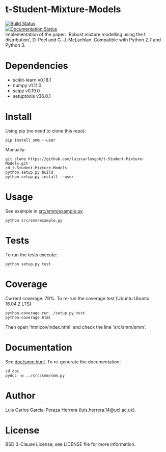 # t-Student-Mixture-Models
[![Build Status](https://travis-ci.org/luiscarlosgph/t-Student-Mixture-Models.svg?branch=master)](https://travis-ci.org/luiscarlosgph/t-Student-Mixture-Models)  
[![Documentation Status](https://readthedocs.org/projects/t-student-mixture-models/badge/?version=latest)](http://t-student-mixture-models.readthedocs.io/en/latest/?badge=latest)  
Implementation of the paper: 'Robust mixture modelling using the t distribution', D. Peel and G. J. McLachlan.
Compatible with Python 2.7 and Python 3.

# Dependencies
* scikit-learn v0.18.1
* numpy v1.11.0
* scipy v0.19.0
* setuptools v36.0.1

# Install
Using pip (no need to clone this repo):
```
pip install smm --user
```
Manually:
```
git clone https://github.com/luiscarlosgph/t-Student-Mixture-Models.git
cd t-Student-Mixture-Models
python setup.py build
python setup.py install --user
```

# Usage
See example in [src/smm/example.py](src/smm/example.py). 
```
python src/smm/example.py
```

# Tests
To run the tests execute:
```
python setup.py test
```

# Coverage
Current coverage: 79%.
To re-run the coverage test (Ubuntu Ubuntu 16.04.2 LTS):
```
python-coverage run ./setup.py test
python-coverage html
```
Then open 'htmlcov/index.html' and check the line 'src/smm/smm'.

# Documentation
See [doc/smm.html](doc/smm.html).
To re-generate the documentation:
```
cd doc
pydoc -w ../src/smm/smm.py
```

# Author
Luis Carlos Garcia-Peraza Herrera (luis.herrera.14@ucl.ac.uk).

# License
BSD 3-Clause License, see LICENSE file for more information.
